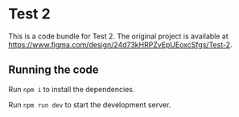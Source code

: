 
  # Test 2

  This is a code bundle for Test 2. The original project is available at https://www.figma.com/design/24d73kHRPZvEpUEoxcSfgs/Test-2.

  ## Running the code

  Run `npm i` to install the dependencies.

  Run `npm run dev` to start the development server.
  